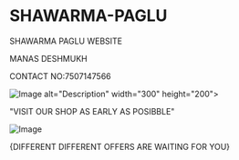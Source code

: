 # SHAWARMA-PAGLU
SHAWARMA PAGLU WEBSITE


MANAS DESHMUKH


CONTACT NO:7507147566


![Image](https://github.com/user-attachments/assets/b74cf599-facc-46c6-a537-960b24a0d6b8)
alt="Description" width="300" height="200">


"VISIT OUR SHOP AS EARLY AS POSIBBLE" 


![Image](https://github.com/user-attachments/assets/fa246d5e-0b1f-4bac-8e5c-49eb18ca6098)


{DIFFERENT DIFFERENT OFFERS ARE WAITING FOR YOU}
